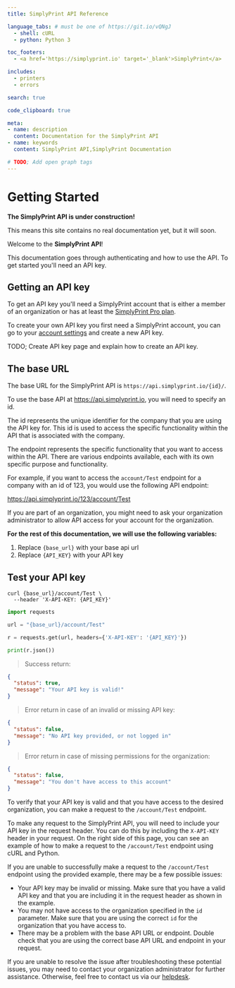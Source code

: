 ```yaml
---
title: SimplyPrint API Reference

language_tabs: # must be one of https://git.io/vQNgJ
  - shell: cURL
  - python: Python 3

toc_footers:
  - <a href='https://simplyprint.io' target='_blank'>SimplyPrint</a>

includes:
  - printers
  - errors

search: true

code_clipboard: true

meta:
- name: description
  content: Documentation for the SimplyPrint API
- name: keywords
  content: SimplyPrint API,SimplyPrint Documentation

# TODO; Add open graph tags
---
```


# Getting Started

<aside class="notice">
  <b>The SimplyPrint API is under construction!</b>

  This means this site contains no real documentation yet, but it will soon.
</aside>

Welcome to the **SimplyPrint API**!

This documentation goes through authenticating and how to use the API. To get started you'll need an API key.

## Getting an API key

To get an API key you'll need a SimplyPrint account that is either a member of an organization or has at least the [SimplyPrint Pro plan](https://simplyprint.io/#pricing).

To create your own API key you first need a SimplyPrint account, you can go to your [account settings](https://simplyprint.io/account/settings) and create a new API key.

TODO; Create API key page and explain how to create an API key.

## The base URL

The base URL for the SimplyPrint API is `https://api.simplyprint.io/{id}/`.

To use the base API at <https://api.simplyprint.io>, you will need to specify an id.

The id represents the unique identifier for the company that you are using the API key for. This id is used to access the specific functionality within the API that is associated with the company.

The endpoint represents the specific functionality that you want to access within the API. There are various endpoints available, each with its own specific purpose and functionality.

For example, if you want to access the `account/Test` endpoint for a company with an id of 123, you would use the following API endpoint:

<https://api.simplyprint.io/123/account/Test>

If you are part of an organization, you might need to ask your organization administrator to allow API access for your account for the organization.

<aside class="notice">
  <b>For the rest of this documentation, we will use the following variables:</b>

  <ol>
    <li>Replace <code>{base_url}</code> with your base api url</li>
    <li>Replace <code>{API_KEY}</code> with your API key</li>
  </ol>
</aside>

## Test your API key

```shell
curl {base_url}/account/Test \
  --header 'X-API-KEY: {API_KEY}'
```

```python
import requests

url = "{base_url}/account/Test"

r = requests.get(url, headers={'X-API-KEY': '{API_KEY}'})

print(r.json())
```

> Success return:

```json
{
  "status": true,
  "message": "Your API key is valid!"
}
```

> Error return in case of an invalid or missing API key:

```json
{
  "status": false,
  "message": "No API key provided, or not logged in"
}
```

> Error return in case of missing permissions for the organization:

```json
{
  "status": false,
  "message": "You don't have access to this account"
}
```

To verify that your API key is valid and that you have access to the desired organization, you can make a request to the `/account/Test` endpoint.

To make any request to the SimplyPrint API, you will need to include your API key in the request header. You can do this by including the `X-API-KEY` header in your request. On the right side of this page, you can see an example of how to make a request to the `/account/Test` endpoint using cURL and Python.

If you are unable to successfully make a request to the `/account/Test` endpoint using the provided example, there may be a few possible issues:

- Your API key may be invalid or missing. Make sure that you have a valid API key and that you are including it in the request header as shown in the example.
- You may not have access to the organization specified in the `id` parameter. Make sure that you are using the correct `id` for the organization that you have access to.
- There may be a problem with the base API URL or endpoint. Double check that you are using the correct base API URL and endpoint in your request.

If you are unable to resolve the issue after troubleshooting these potential issues, you may need to contact your organization administrator for further assistance. Otherwise, feel free to contact us via our [helpdesk](https://help.simplyprint.io/).
